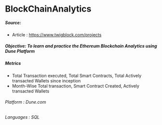 # BlockChainAnalytics

##### Source:
- Article : https://www.twigblock.com/projects

##### Objective: To learn and practice the Ethereum Blockchain Analytics using Dune Platform

##### Metrics

- Total Transaction executed, Total Smart Contracts, Total Actively transacted Wallets since inception
- Month-Wise Total transaction, Smart Contract Created, Actively transacted Wallets

###### Platform : Dune.com
###### Languages : SQL
